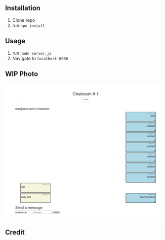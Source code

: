 ## Installation

1. Clone repo
2. run `npm install`

## Usage

1. run `node server.js`
2. Navigate to `localhost:8080`


## WIP Photo
![Image of Demo site](demoWIP.png)


## Credit
